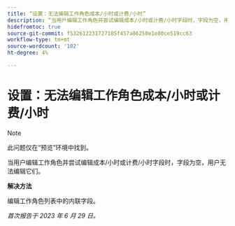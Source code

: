 ```yaml
---
title: “设置：无法编辑工作角色成本/小时或计费/小时”
description: “当用户编辑工作角色并尝试编辑成本/小时或计费/小时字段时，字段为空，用户无法编辑它们。”
hidefromtoc: true
source-git-commit: f532612231727185f457a86250e1e80ce519cc63
workflow-type: tm+mt
source-wordcount: '102'
ht-degree: 4%

---
```



# 设置：无法编辑工作角色成本/小时或计费/小时

>[!NOTE]
>
>此问题仅在“预览”环境中找到。

当用户编辑工作角色并尝试编辑成本/小时或计费/小时字段时，字段为空，用户无法编辑它们。

**解决方法**

编辑工作角色列表中的内联字段。

_首次报告于 2023 年 6 月 29 日。_

